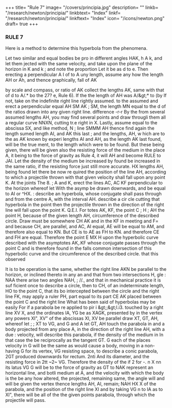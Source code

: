 +++
title= "Rule 7"
image= "/covers/principia.jpg"
description= ""
linkb= "/research/newton/principia/"
linkbtext= "Index"
linkf= "/research/newton/principia/"
linkftext= "Index"
icon= "/icons/newton.png"
draft= true
+++

### RULE 7

Here is a method to determine this hyperbola from the phenomena. 

Let two similar and equal bodies be pro
in different angles HAK, h A k, and let them
jected with the same velocity,
and take
upon the plane of the horizon in K and k ; and note the proportion
Let it be as d to e. Then erecting a perpendicular A I of
to A
uny length, assume any how the length AH or Ah, and thence graphically,
fall
of
AK

by scale and compass,
or
ratio of
AK
collect the lengths
AK,
same with that of d
to A/.* bo the
27?
e,
Rule
6). If the
the length of AH was
A/&amp;gt;*
to
(by
If not, take on the indefinite right line
rightly assumed.
to
the
assumed
and erect a perpendicular
equal
AH
SM
AK
;
SM,
the length
MN equal to the
d
of the ratios drawn into any given right line.
difference -r-r
By
the
from several assumed lengths AH, you may find several points
and draw througli them all a regular curve NNXN, cutting tr.e right
in X.
Lastly, assume
equal to the abscissa SX, and
like method,
N
;
line
SMMM
AH
thence find again the length
sumed length AI, and
AK
this last
;
and the lengths,
AH,
w hich
are to the as
AK
known by experi
lengths AI and AH,
as the length
AK
last found, will be the true
ment, to the length
which were to be found. But these being given, there will be given also
the resisting force of the medium in the place A, it being to the force of
gravity as
Rule
4,
it will
AH
and
become
RULE
to
JAI.
Let the density of the medium be increased by
found be increased in the same ratio,
if the resisting force
just
still
more
accurate.
HX
lengths AH,
being found let there be now re
quired the position of the line AH, according to which a projectile thrown
with that given velocity shall fall upon any point K. At the joints
The
8.
;
A
and K, erect the lines AC,
AC
KF
perpendicular to the horizon whereof let
With the asymp
be drawn downwards, and be equal to AI or ^HX.
:
describe an hyperbola, whose conjugate shall pass through
and from the centre A, with the interval AH. describe a cir
cle cutting that hyperbola in the point
then the projectile thrown in
the direction of the right line
will fall upon the point K.
Q.E.I. For
totes
AK, KF,
the point
C
;
H
;
AH
the point H, because of the given length AH,
circumference of the described circle.
Draw
must be somewhere
CH
AK
and
in the
KF
in
meeting
and F= and because CH,
are parallel, and AC, AI equal, AE will
be equal to AM, and therefore also equal to KN.
But CE is to AE as
FH to KN. and therefore CE and FH are equal. Therefore the point
E
MX
H
upon the hyperbolic curve described with the asymptotes AK,.KF
whose conjugate passes through the point C and is therefore found in the
falls common intersection of this hyperbolic curve and the circumference of the described circle.
that this
observed

It is to be
operation is the same,
whether the right line
AKN be parallel to
the horizon, or inclined thereto in any an
and that from two intersections H,
gle
:
NAA
there arise two angles NAH,
;
//.,
and that in mechanical practice it is suf
ficient
once to describe a
circle,
then to
CH, of an indeterminate length, HO to the point C, that its
bo
intercepted between the circle and the right line FK, may
apply a ruler
PH,
part
equal to
its
part
CE
AK
placed between the point C and the right line
What has been said of hyperbolas may be easily
For if a parabola be re
applied to pir i
&amp;gt;;&amp;gt;l.i3.
touched by a right line XV
X, and the ordinates IA, YG be as
XAGK,
presented by
in the vertex
any powers XI&quot;, XV&quot; of the abscissas XI, XV
be parallel
draw XT, GT, AH, whereof let
;
;
XT
to VG, and
G and
A
let
GT,
AH
touch the parabola in
and a body projected from any place
A, in the direction of the right line AH, with a
due
:
velocity, will describe this parabola, if the density of the medium in
In that case the
be reciprocally as the tangent GT.
G
each of the places
velocity in
G
will be the
same
as
would cause a body, moving in a non-
having G for its vertex, VG
resisting space, to describe a conic parabola,
2GT
produced downwards for
rectum.
2nti
And
its
diameter, and
the resisting force in
2tt
~2~
VG.
Therefore
the density of the
if
2
for
-.
n X
nn
its
latus
VG
G will be to the force of gravity as GT to
NAK represent
an horizontal
line,
and
botli
medium
at A, and the velocity with which the body is
the
be any how altered, the
projected, remaining
same, the angle
will
and
will
be given the vertex
thence
lengths AH, AI,
remain;
NAH
HX
X
of the parabola, and the position of the right line XI and by
taking VG
n
to IA as
to XI&quot;, there will be
all
of
the
the
given
points
parabola,
through which the projectile will pass.